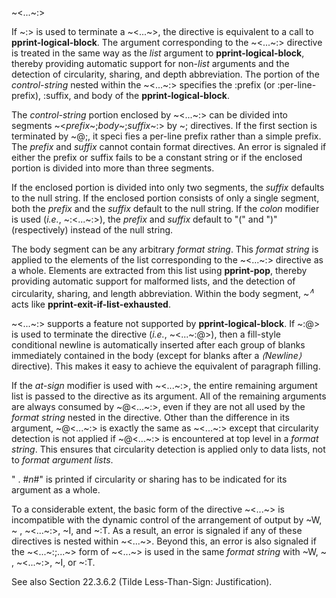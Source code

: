  



&#126;&lt;...&#126;:&gt; 



If &#126;:&gt; is used to terminate a &#126;&lt;...&#126;&gt;, the directive is equivalent to a call to **pprint-logical-block**. The argument corresponding to the &#126;&lt;...&#126;:&gt; directive is treated in the same way as the *list* argument to **pprint-logical-block**, thereby providing automatic support for non-*list* arguments and the detection of circularity, sharing, and depth abbreviation. The portion of the *control-string* nested within the &#126;&lt;...&#126;:&gt; specifies the :prefix (or :per-line-prefix), :suffix, and body of the **pprint-logical-block**. 



The *control-string* portion enclosed by &#126;&lt;...&#126;:&gt; can be divided into segments &#126;&lt;*prefix*&#126;;*body*&#126;;*suffix*&#126;:&gt; by &#126;; directives. If the first section is terminated by &#126;@;, it speci fies a per-line prefix rather than a simple prefix. The *prefix* and *suffix* cannot contain format directives. An error is signaled if either the prefix or suffix fails to be a constant string or if the enclosed portion is divided into more than three segments. 



If the enclosed portion is divided into only two segments, the *suffix* defaults to the null string. If the enclosed portion consists of only a single segment, both the *prefix* and the *suffix* default to the null string. If the *colon* modifier is used (*i.e.*, &#126;:&lt;...&#126;:&gt;), the *prefix* and *suffix* default to "(" and ")" (respectively) instead of the null string. 



The body segment can be any arbitrary <i>format string</i>. This <i>format string</i> is applied to the elements of the list corresponding to the &#126;&lt;...&#126;:&gt; directive as a whole. Elements are extracted from this list using <b>pprint-pop</b>, thereby providing automatic support for malformed lists, and the detection of circularity, sharing, and length abbreviation. Within the body segment, &#126;<i><sup>∧</sup></i> acts like <b>pprint-exit-if-list-exhausted</b>. 



&#126;&lt;...&#126;:&gt; supports a feature not supported by **pprint-logical-block**. If &#126;:@&gt; is used to terminate the directive (*i.e.*, &#126;&lt;...&#126;:@&gt;), then a fill-style conditional newline is automatically inserted after each group of blanks immediately contained in the body (except for blanks after a *⟨Newline⟩* directive). This makes it easy to achieve the equivalent of paragraph filling. 



If the *at-sign* modifier is used with &#126;&lt;...&#126;:&gt;, the entire remaining argument list is passed to the directive as its argument. All of the remaining arguments are always consumed by &#126;@&lt;...&#126;:&gt;, even if they are not all used by the *format string* nested in the directive. Other than the difference in its argument, &#126;@&lt;...&#126;:&gt; is exactly the same as &#126;&lt;...&#126;:&gt; except that circularity detection is not applied if &#126;@&lt;...&#126;:&gt; is encountered at top level in a *format string*. This ensures that circularity detection is applied only to data lists, not to *format argument lists*. 



" . #*n*#" is printed if circularity or sharing has to be indicated for its argument as a whole. 



 



 



To a considerable extent, the basic form of the directive &#126;&lt;...&#126;&gt; is incompatible with the dynamic control of the arrangement of output by &#126;W, &#126; , &#126;&lt;...&#126;:&gt;, &#126;I, and &#126;:T. As a result, an error is signaled if any of these directives is nested within &#126;&lt;...&#126;&gt;. Beyond this, an error is also signaled if the &#126;&lt;...&#126;:;...&#126;&gt; form of &#126;&lt;...&#126;&gt; is used in the same *format string* with &#126;W, &#126; , &#126;&lt;...&#126;:&gt;, &#126;I, or &#126;:T. 



See also Section 22.3.6.2 (Tilde Less-Than-Sign: Justification). 



